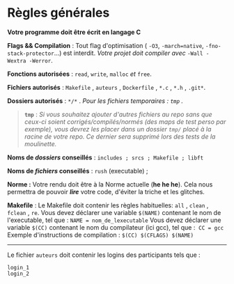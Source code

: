 # Règles générales

**Votre programme doit être écrit en langage C**


**Flags && Compilation** : Tout flag d'optimisation ( `-O3`, `-march=native`, `-fno-stack-protector`...) est interdit. *Votre projet doit compiler avec* `-Wall -Wextra -Werror`.

**Fonctions autorisées** : `read`, `write`, `malloc` _et_ `free`.

**Fichiers autorisés** : `Makefile` , `auteurs` , `Dockerfile` , `*.c` , `*.h` , `.git*`.

**Dossiers autorisés** : `*/*` . *Pour les fichiers temporaires : `tmp` .*

> **`tmp`** : *Si vous souhaitez ajouter d'autres fichiers au repo sans que ceux-ci soient corrigés/compilés/normés (des maps de test perso par exemple), vous devrez les placer dans un dossier `tmp/` placé à la racine de votre repo.
> Ce dernier sera supprimé lors des tests de la moulinette.*

**Noms de _dossiers_ conseillés** : `includes ; srcs ; Makefile ; libft`

**Noms de _fichiers_ conseillés** : `rush` (executable) ; 

**Norme :** Votre rendu doit être à la Norme actuelle (**he he he**).
Cela nous permettra de pouvoir ***lire*** votre code, d'éviter la triche et les glitches.

**Makefile** : Le Makefile doit contenir les règles habituelles:  `all` , `clean` , `fclean` , `re`.
Vous devez déclarer une variable `$(NAME)` contenant le nom de l'executable, tel que : `NAME = nom_de_lexecutable`
Vous devez déclarer une variable `$(CC)` contenant le nom du compilateur (ici gcc), tel que :  `CC = gcc`
Exemple d'instructions de compilation :
`$(CC) $(CFLAGS) $(NAME)`

---

Le fichier `auteurs` doit contenir les logins des participants tels que :

```Unknown
login_1
login_2
```
